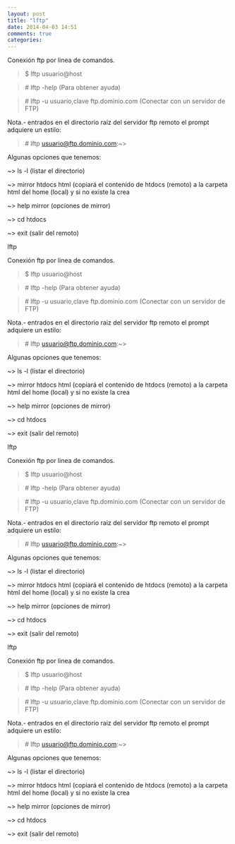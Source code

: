 ```yaml
---
layout: post
title: "lftp"
date: 2014-04-03 14:51
comments: true
categories: 
---
```

Conexión ftp por linea de comandos.

>$ lftp usuario@host

>\# lftp -help  (Para obtener ayuda) 

>\# lftp -u usuario,clave ftp.dominio.com (Conectar con un servidor de FTP) 

Nota.- entrados en el directorio raiz del servidor ftp remoto el prompt adquiere un estilo:

>\# lftp usuario@ftp.dominio.com:~>

Algunas opciones que tenemos:

~> ls -l  (listar el directorio)

~> mirror htdocs html  (copiará el contenido de htdocs (remoto) a la carpeta html del home (local) y si no existe la crea

~> help mirror (opciones de mirror)

~> cd htdocs

~> exit   (salir del remoto) 

lftp

Conexión ftp por linea de comandos.

>$ lftp usuario@host

>\# lftp -help  (Para obtener ayuda) 

>\# lftp -u usuario,clave ftp.dominio.com (Conectar con un servidor de FTP) 

Nota.- entrados en el directorio raiz del servidor ftp remoto el prompt adquiere un estilo:

>\# lftp usuario@ftp.dominio.com:~>

Algunas opciones que tenemos:

~> ls -l  (listar el directorio)

~> mirror htdocs html  (copiará el contenido de htdocs (remoto) a la carpeta html del home (local) y si no existe la crea

~> help mirror (opciones de mirror)

~> cd htdocs

~> exit   (salir del remoto) 

lftp

Conexión ftp por linea de comandos.

>$ lftp usuario@host

>\# lftp -help  (Para obtener ayuda) 

>\# lftp -u usuario,clave ftp.dominio.com (Conectar con un servidor de FTP) 

Nota.- entrados en el directorio raiz del servidor ftp remoto el prompt adquiere un estilo:

>\# lftp usuario@ftp.dominio.com:~>

Algunas opciones que tenemos:

~> ls -l  (listar el directorio)

~> mirror htdocs html  (copiará el contenido de htdocs (remoto) a la carpeta html del home (local) y si no existe la crea

~> help mirror (opciones de mirror)

~> cd htdocs

~> exit   (salir del remoto) 

lftp

Conexión ftp por linea de comandos.

>$ lftp usuario@host

>\# lftp -help  (Para obtener ayuda) 

>\# lftp -u usuario,clave ftp.dominio.com (Conectar con un servidor de FTP) 

Nota.- entrados en el directorio raiz del servidor ftp remoto el prompt adquiere un estilo:

>\# lftp usuario@ftp.dominio.com:~>

Algunas opciones que tenemos:

~> ls -l  (listar el directorio)

~> mirror htdocs html  (copiará el contenido de htdocs (remoto) a la carpeta html del home (local) y si no existe la crea

~> help mirror (opciones de mirror)

~> cd htdocs

~> exit   (salir del remoto) 

